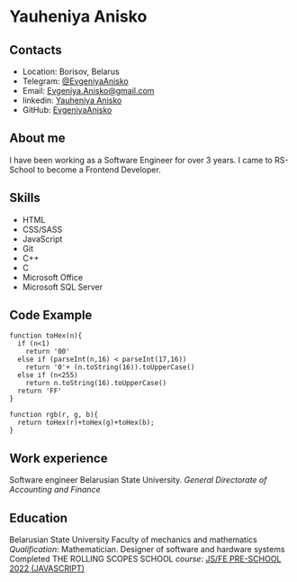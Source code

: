 # Yauheniya Anisko

## Contacts

- Location: Borisov, Belarus
- Telegram: [@EvgeniyaAnisko](https://t.me/EvgeniyaAnisko)
- Email: Evgeniya.Anisko@gmail.com
- linkedin: [Yauheniya Anisko](https://www.linkedin.com/in/евгения-анисько-25086b14a/)
- GitHub: [EvgeniyaAnisko](https://github.com/EvgeniyaAnisko)

## About me

I have been working as a Software Engineer for over 3 years. I came to RS-School to become a Frontend Developer.

## Skills

- HTML
- CSS/SASS
- JavaScript
- Git
- C++
- C
- Microsoft Office
- Microsoft SQL Server

## Code Example

```code
function toHex(n){
  if (n<1)
    return '00'
  else if (parseInt(n,16) < parseInt(17,16))
    return '0'+ (n.toString(16)).toUpperCase()
  else if (n<255)
    return n.toString(16).toUpperCase()
  return 'FF'
}

function rgb(r, g, b){
  return toHex(r)+toHex(g)+toHex(b);
}
```

## Work experience

Software engineer
Belarusian State University. _General Directorate of Accounting and Finance_

## Education

Belarusian State University
Faculty of mechanics and mathematics _Qualification_: Mathematician. Designer of software and hardware systems
Completed THE ROLLING SCOPES SCHOOL _course_:
[JS/FE PRE-SCHOOL 2022 (JAVASCRIPT)](https://app.rs.school/certificate/u0h6gh0x)